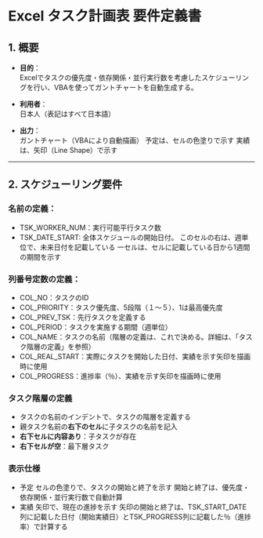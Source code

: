 # Excel タスク計画表 要件定義書

## 1. 概要

- **目的**：  
  Excelでタスクの優先度・依存関係・並行実行数を考慮したスケジューリングを行い、VBAを使ってガントチャートを自動生成する。

- **利用者**：  
  日本人（表記はすべて日本語）

- **出力**：  
  ガントチャート（VBAにより自動描画）
  予定は、セルの色塗りで示す
  実績は、矢印（Line Shape）で示す

---

## 2. スケジューリング要件

### **名前の定義**：  

- TSK_WORKER_NUM：実行可能平行タスク数
- TSK_DATE_START:
  全体スケジュールの開始日付。
  このセルの右は、週単位で、未来日付を記載している
  一セルは、セルに記載している日から1週間の期間を示す

### **列番号定数の定義**：  

- COL_NO：タスクのID
- COL_PRIORITY：タスク優先度、5段階（１～５）、1は最高優先度
- COL_PREV_TSK：先行タスクを定義する
- COL_PERIOD：タスクを実施する期間（週単位）
- COL_NAME：タスクの名前（階層の定義は、これで決める。詳細は、「タスク階層の定義」を参照）
- COL_REAL_START：実際にタスクを開始した日付、実績を示す矢印を描画時に使用
- COL_PROGRESS：進捗率（％）、実績を示す矢印を描画時に使用


### タスク階層の定義

- タスクの名前のインデントで、タスクの階層を定義する
- 親タスク名前の**右下のセル**に子タスクの名前を記入
- **右下セルに内容あり**：子タスクが存在
- **右下セルが空**：最下層タスク


### 表示仕様

- 予定
  セルの色塗りで、タスクの開始と終了を示す
  開始と終了は、優先度・依存関係・並行実行数で自動計算
- 実績
  矢印で、現在の進捗を示す
  矢印の開始と終了は、TSK_START_DATE 列に記載した日付（開始実績日）とTSK_PROGRESS列に記載した％（進捗率）で計算する